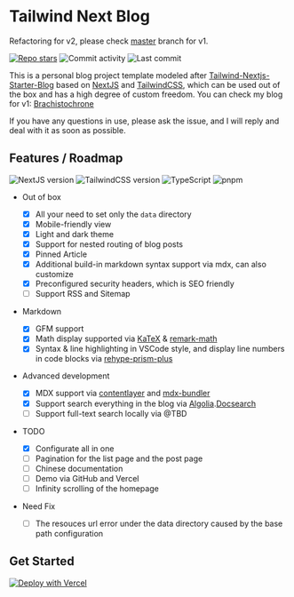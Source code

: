 # Tailwind Next Blog

Refactoring for v2, please check [master](https://github.com/JasonLamv-t/tailwind-next-blog/tree/master) branch for v1.

[![Repo stars](https://img.shields.io/github/stars/jasonlamv-t/tailwind-next-blog?style=social)](https://GitHub.com/jasonlamv-t/tailwind-next-blog/stargazers/) ![Commit activity](https://img.shields.io/github/commit-activity/m/jasonlamv-t/tailwind-next-blog?logo=github&style=social) ![Last commit](https://img.shields.io/github/last-commit/jasonlamv-t/tailwind-next-blog?logo=github&style=social)

This is a personal blog project template modeled after [Tailwind-Nextjs-Starter-Blog](https://github.com/timlrx/tailwind-nextjs-starter-blog) based on [NextJS](https://nextjs.org/) and [TailwindCSS](https://tailwindcss.com), which can be used out of the box and has a high degree of custom freedom. You can check my blog for v1: [Brachistochrone](https://jasonlam.cc)

If you have any questions in use, please ask the issue, and I will reply and deal with it as soon as possible.

## Features / Roadmap

![NextJS version](https://img.shields.io/badge/NextJS-13-yellow) ![TailwindCSS version](https://img.shields.io/badge/TailwindCSS-3-blue) ![TypeScript](https://img.shields.io/badge/TypeScript-blue) ![pnpm](https://img.shields.io/badge/pnpm-red)

- Out of box

  - [x] All your need to set only the `data` directory
  - [x] Mobile-friendly view
  - [x] Light and dark theme
  - [x] Support for nested routing of blog posts
  - [x] Pinned Article
  - [x] Additional build-in markdown syntax support via mdx, can also customize
  - [x] Preconfigured security headers, which is SEO friendly
  - [ ] Support RSS and Sitemap

- Markdown

  - [x] GFM support
  - [x] Math display supported via [KaTeX](https://katex.org/) & [remark-math](https://github.com/remarkjs/remark-math)
  - [x] Syntax & line highlighting in VSCode style, and display line numbers in code blocks via [rehype-prism-plus](https://github.com/timlrx/rehype-prism-plus)

- Advanced development

  - [x] MDX support via [contentlayer](https://www.contentlayer.dev/) and [mdx-bundler](https://github.com/kentcdodds/mdx-bundler)
  - [x] Support search everything in the blog via [Algolia](https://algolia.com/).[Docsearch](https://docsearch.algolia.com/)
  - [ ] Support full-text search locally via @TBD

- TODO

  - [x] Configurate all in one
  - [ ] Pagination for the list page and the post page
  - [ ] Chinese documentation
  - [ ] Demo via GitHub and Vercel
  - [ ] Infinity scrolling of the homepage

- Need Fix

  - [ ] The resouces url error under the data directory caused by the base path configuration

## Get Started

[![Deploy with Vercel](https://vercel.com/button)](https://vercel.com/new/git/external?repository-url=https://github.com/JasonLamv-t/tailwind-next-blog)
